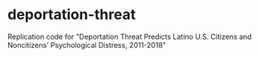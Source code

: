 # deportation-threat
Replication code for "Deportation Threat Predicts Latino U.S. Citizens and Noncitizens’ Psychological Distress, 2011-2018"

